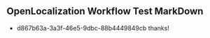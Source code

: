 ## OpenLocalization Workflow Test MarkDown
* d867b63a-3a3f-46e5-9dbc-88b4449849cb 
thanks!<!--HONumber=Mar16_HO2-->
